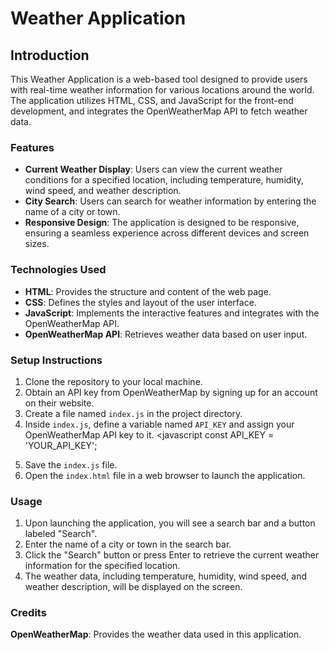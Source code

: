 # Weather Application 

## Introduction

This Weather Application is a web-based tool designed to provide users with real-time weather information for various locations around the world. The application utilizes HTML, CSS, and JavaScript for the front-end development, and integrates the OpenWeatherMap API to fetch weather data.

### Features

- **Current Weather Display**: Users can view the current weather conditions for a specified location, including temperature, humidity, wind speed, and weather description.
- **City Search**: Users can search for weather information by entering the name of a city or town.
- **Responsive Design**: The application is designed to be responsive, ensuring a seamless experience across different devices and screen sizes.

### Technologies Used

- **HTML**: Provides the structure and content of the web page.
- **CSS**: Defines the styles and layout of the user interface.
- **JavaScript**: Implements the interactive features and integrates with the OpenWeatherMap API.
- **OpenWeatherMap API**: Retrieves weather data based on user input.

### Setup Instructions

1. Clone the repository to your local machine.
2. Obtain an API key from OpenWeatherMap by signing up for an account on their website.
3. Create a file named `index.js` in the project directory.
4. Inside `index.js`, define a variable named `API_KEY` and assign your OpenWeatherMap API key to it.
   <javascript
   const API_KEY = 'YOUR_API_KEY';
   >
5. Save the `index.js` file.
6. Open the `index.html` file in a web browser to launch the application.

### Usage

1. Upon launching the application, you will see a search bar and a button labeled "Search".
2. Enter the name of a city or town in the search bar.
3. Click the "Search" button or press Enter to retrieve the current weather information for the specified location.
4. The weather data, including temperature, humidity, wind speed, and weather description, will be displayed on the screen.

### Credits

**OpenWeatherMap**: Provides the weather data used in this application.


